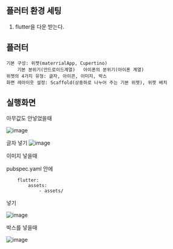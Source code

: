 ## 플러터 환경 세팅

1. flutter을 다운 받는다.



## 플러터

    기본 구성: 위젯(materrialApp, Cupertino)
        기본 분위기(안드로이드계열)   아이폰의 분위기(아이폰 계열)
    위젯의 4가지 유형: 글자, 아이콘, 이미지, 박스
    화면 레아이웃 설정: Scaffold(상중하로 나누어 주는 기본 위젯), 위젯 배치

## 실행화면

아무값도 안넣었을때 

![image](https://github.com/user-attachments/assets/f09e8799-f22f-49c8-a448-1416d4e3366b)


글자 넣기
![image](https://github.com/user-attachments/assets/2aaf215a-c700-4262-94c9-e52b314bba1a)


이미지 넣을때

pubspec.yaml 안에 


        flutter:
            assets:
                - assets/

넣기

![image](https://github.com/user-attachments/assets/848c2a45-963d-472a-8eb2-caaf1bb07e70)

박스를 넣을때 

![image](https://github.com/user-attachments/assets/a99573b9-a40e-4c63-bca3-f06a06fcf463)


